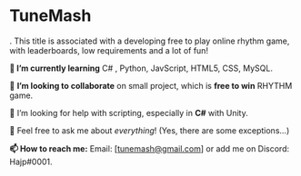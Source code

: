 <h1>TuneMash</h1>.
This title is associated with a developing free to play online rhythm game, with leaderboards, low requirements and a lot of fun!

**🌱 I’m currently learning**
C# , Python, JavScript, HTML5, CSS, MySQL.

👯 **I’m looking to collaborate** on small project, which is **free to win** RHYTHM game.

🤔 I’m looking for help with scripting, especially in **C#** with Unity.

💬 Feel free to ask me about _everything_! (Yes, there are some exceptions...)

**📫 How to reach me:**
Email: [tunemash@gmail.com] or add me on Discord: Hajp#0001.
